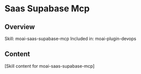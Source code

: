 # Saas Supabase Mcp

## Overview
Skill: moai-saas-supabase-mcp
Included in: moai-plugin-devops

## Content
[Skill content for moai-saas-supabase-mcp]

